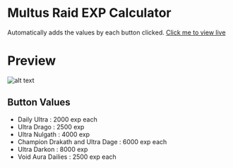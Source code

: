 # Multus Raid EXP Calculator

Automatically adds the values by each button clicked.
[Click me to view live](https://gneiru.github.io/vite-exp-calculator/)

# Preview
![alt text](https://raw.githubusercontent.com/gneiru/vite-exp-calculator/main/public/ss.png)
## Button Values

- Daily Ultra : 2000 exp each
- Ultra Drago : 2500 exp
- Ultra Nulgath : 4000 exp
- Champion Drakath and Ultra Dage : 6000 exp each
- Ultra Darkon : 8000 exp
- Void Aura Dailies : 2500 exp each
